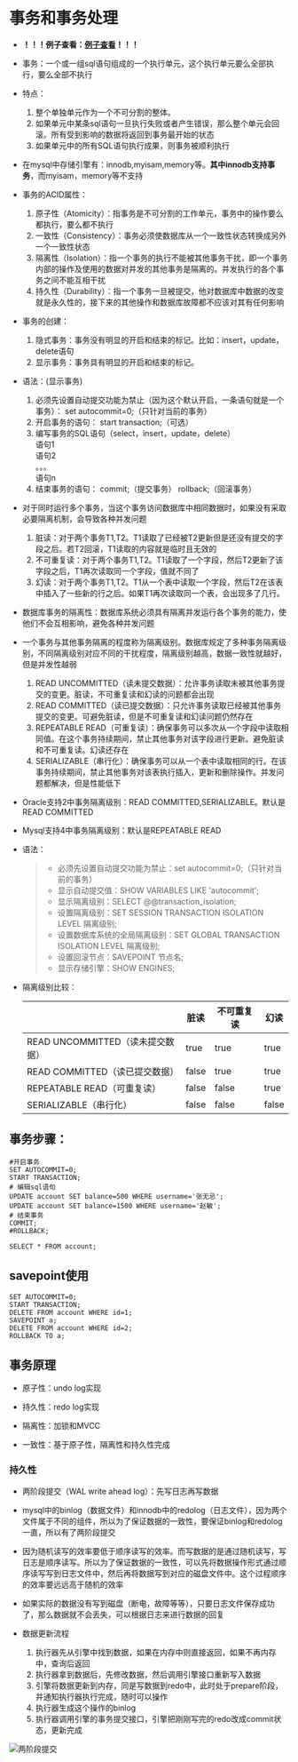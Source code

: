 # 事务和事务处理
+ **！！！例子查看：[例子查看](https://github.com/594301947/knowledge/blob/master/%E6%95%B0%E6%8D%AE%E5%BA%93/MySQL/code/TCL.sql)！！！**

+ 事务：一个或一组sql语句组成的一个执行单元，这个执行单元要么全部执行，要么全部不执行

+ 特点：
    1. 整个单独单元作为一个不可分割的整体。
    2. 如果单元中某条sql语句一旦执行失败或者产生错误，那么整个单元会回滚。所有受到影响的数据将返回到事务最开始的状态
    3. 如果单元中的所有SQL语句执行成果，则事务被顺利执行
    
+ 在mysql中存储引擎有：innodb,myisam,memory等。**其中innodb支持事务**，而myisam，memory等不支持

+ 事务的ACID属性：
    1. 原子性（Atomicity）：指事务是不可分割的工作单元，事务中的操作要么都执行，要么都不执行
    2. 一致性（Consistency）：事务必须使数据库从一个一致性状态转换成另外一个一致性状态
    3. 隔离性（Isolation）：指一个事务的执行不能被其他事务干扰，即一个事务内部的操作及使用的数据对并发的其他事务是隔离的。并发执行的各个事务之间不能互相干扰
    4. 持久性（Durability）：指一个事务一旦被提交，他对数据库中数据的改变就是永久性的，接下来的其他操作和数据库故障都不应该对其有任何影响

+ 事务的创建：
    1. 隐式事务：事务没有明显的开启和结束的标记。比如：insert，update，delete语句
    2. 显示事务：事务具有明显的开启和结束的标记。
    
+ 语法：(显示事务)
    1. 必须先设置自动提交功能为禁止（因为这个默认开启，一条语句就是一个事务）：
        set autocommit=0;（只针对当前的事务）
    2. 开启事务的语句：
        start transaction;（可选）
    3. 编写事务的SQL语句（select，insert，update，delete）<br>
        语句1<br>
        语句2<br>
        。。。<br>
        语句n<br>
    4. 结束事务的语句：
        commit;（提交事务）
        rollback;（回滚事务）

+ 对于同时运行多个事务，当这个事务访问数据库中相同数据时，如果没有采取必要隔离机制，会导致各种并发问题
    1. 脏读：对于两个事务T1,T2。T1读取了已经被T2更新但是还没有提交的字段之后。若T2回滚，T1读取的内容就是临时且无效的
    2. 不可重复读：对于两个事务T1,T2。T1读取了一个字段，然后T2更新了该字段之后，T1再次读取同一个字段，值就不同了
    3. 幻读：对于两个事务T1,T2。T1从一个表中读取一个字段，然后T2在该表中插入了一些新的行之后。如果T1再次读取同一个表，会出现多了几行。

+ 数据库事务的隔离性：数据库系统必须具有隔离并发运行各个事务的能力，使他们不会互相影响，避免各种并发问题

+ 一个事务与其他事务隔离的程度称为隔离级别。数据库规定了多种事务隔离级别，不同隔离级别对应不同的干扰程度，隔离级别越高，数据一致性就越好，但是并发性越弱
    1. READ UNCOMMITTED（读未提交数据）：允许事务读取未被其他事务提交的变更。脏读，不可重复读和幻读的问题都会出现
    2. READ COMMITTED（读已提交数据）：只允许事务读取已经被其他事务提交的变更。可避免脏读，但是不可重复读和幻读问题仍然存在
    3. REPEATABLE READ（可重复读）：确保事务可以多次从一个字段中读取相同值。在这个事务持续期间，禁止其他事务对该字段进行更新。避免脏读和不可重复读。幻读还存在
    4. SERIALIZABLE（串行化）：确保事务可以从一个表中读取相同的行。在该事务持续期间，禁止其他事务对该表执行插入，更新和删除操作。并发问题都解决，但是性能低下

+ Oracle支持2中事务隔离级别：READ COMMITTED,SERIALIZABLE。默认是READ COMMITTED

+ Mysql支持4中事务隔离级别：默认是REPEATABLE READ

+ 语法：
  > + 必须先设置自动提交功能为禁止：set autocommit=0;（只针对当前的事务）
  > + 显示自动提交值：SHOW VARIABLES LIKE 'autocommit';
  > + 显示隔离级别：SELECT @@transaction_isolation;
  > + 设置隔离级别：SET SESSION TRANSACTION ISOLATION LEVEL 隔离级别;
  > + 设置数据库系统的全局隔离级别：SET GLOBAL TRANSACTION ISOLATION LEVEL 隔离级别;
  > + 设置回滚节点：SAVEPOINT 节点名;
  > + 显示存储引擎：SHOW ENGINES;
  
+ 隔离级别比较：

    |                                  | 脏读  | 不可重复读 | 幻读  |
    | -------------------------------- | ----- | ---------- | ----- |
    | READ UNCOMMITTED（读未提交数据） | true  | true       | true  |
    | READ COMMITTED（读已提交数据）   | false | true       | true  |
    | REPEATABLE READ（可重复读）      | false | false      | true  |
    | SERIALIZABLE（串行化）           | false | false      | false |

    


## 事务步骤：
```
#开启事务
SET AUTOCOMMIT=0;
START TRANSACTION;
# 编辑sql语句
UPDATE account SET balance=500 WHERE username='张无忌';
UPDATE account SET balance=1500 WHERE username='赵敏';
# 结束事务
COMMIT;
#ROLLBACK;

SELECT * FROM account;
```

## savepoint使用
```
SET AUTOCOMMIT=0;
START TRANSACTION;
DELETE FROM account WHERE id=1;
SAVEPOINT a;
DELETE FROM account WHERE id=2;
ROLLBACK TO a;
```

## 事务原理

+ 原子性：undo log实现

+ 持久性：redo log实现

+ 隔离性：加锁和MVCC

+ 一致性：基于原子性，隔离性和持久性完成

### 持久性

+ 两阶段提交（WAL write ahead log）：先写日志再写数据
+ mysql中的binlog（数据文件）和innodb中的redolog（日志文件），因为两个文件属于不同的组件，所以为了保证数据的一致性，要保证binlog和redolog一直，所以有了两阶段提交

+ 因为随机读写的效率要低于顺序读写的效率。而写数据的是通过随机读写，写日志是顺序读写。所以为了保证数据的一致性，可以先将数据操作形式通过顺序读写写到日志文件中，然后再将数据写到对应的磁盘文件中。这个过程顺序的效率要远远高于随机的效率
+ 如果实际的数据没有写到磁盘（断电，故障等等），只要日志文件保存成功了，那么数据就不会丢失，可以根据日志来进行数据的回复
+ 数据更新流程
  1. 执行器先从引擎中找到数据，如果在内存中则直接返回，如果不再内存中，查询后返回
  2. 执行器拿到数据后，先修改数据，然后调用引擎接口重新写入数据
  3. 引擎将数据更新到内存，同是写数据到redo中，此时处于prepare阶段，并通知执行器执行完成，随时可以操作
  4. 执行器生成这个操作的binlog
  5. 执行器调用引擎的事务提交接口，引擎把刚刚写完的redo改成commit状态，更新完成

![两阶段提交](G:\knowledge\数据库\MySQL\images\两阶段提交.png)